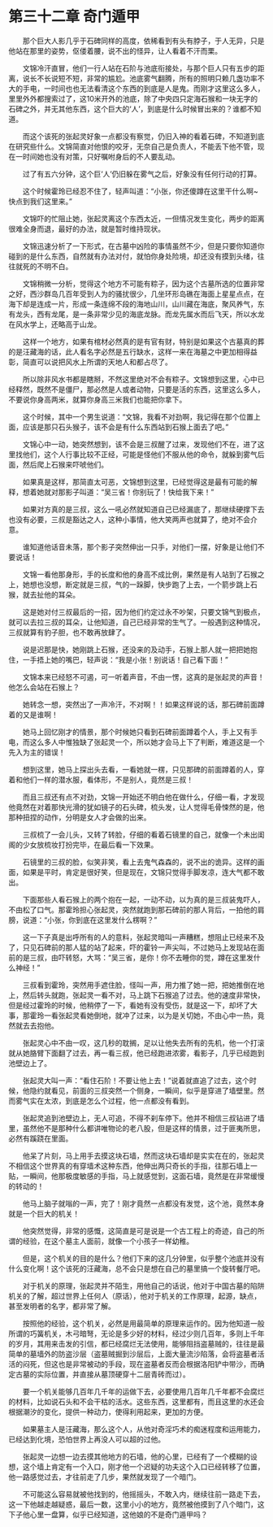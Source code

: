 # 第三十二章 奇门遁甲


　　那个巨大人影几乎于石碑同样的高度，依稀看到有头有脖子，于人无异，只是他站在那里的姿势，伛偻着腰，说不出的怪异，让人看着不汗而栗。

　　文锦冷汗直冒，他们一行人站在石阶与池底衔接处，与那个巨人只有五步的距离，说长不长说短不短，非常的尴尬。池底雾气翻腾，所有的照明只赖几盏功率不大的手电，一时间也也无法看清这个东西的到底是人是鬼。而刚才这里这么多人，里里外外都搜索过了，这10米开外的池底，除了中央四只定海石猴和一块无字的石碑之外，并无其他东西，这个巨大的‘人’，到底是什么时候冒出来的？谁都不知道。

　　而这个该死的张起灵好象一点都没有察觉，仍旧入神的看着石碑，不知道到底在研究些什么。文锦简直对他恨的咬牙，无奈自己是负责人，不能丢下他不管，现在一时间她也没有对策，只好嘱咐身后的不人要乱动。

　　过了有五六分钟，这个巨‘人’仍旧躲在雾气之后，好象没有任何行动的打算。

　　这个时候霍玲已经忍不住了，轻声叫道：“小张，你还傻蹲在这里干什么啊~快点到我们这里来。”

　　文锦吓的忙阻止她，张起灵离这个东西太近，一但情况发生变化，两步的距离很难全身而退，最好的办法，就是暂时维持现状。

　　文锦迅速分析了一下形式，在古墓中凶险的事情虽然不少，但是只要你知道你碰到的是什么东西，自然就有办法对付，就怕你身处险境，却还没有摸到头绪，往往就死的不明不白。

　　文锦稍微一分析，觉得这个地方不可能有粽子，因为这个古墓所选的位置非常之好，西沙群岛几百年受到人为的骚扰很少，几坐环形岛礁在海面上星星点点，在海下却是连成一片，形成一条连绵不段的海地山川，山川藏在海底，聚风养气，东有龙头，西有龙尾，是一条非常少见的海底龙脉。而龙先属水而后飞天，所以水龙在风水学上，还略高于山龙。

　　这样一个地方，如果有棺材必然真的是有官有财，特别是如果这个古墓真的葬的是汪藏海的话，此人看名字必然是五行缺水，这样一来在海墓之中更加相得益彰，简直可以说把风水上所谓的天地人和都占尽了。

　　所以除非风水书都是瞎掰，不然这里绝对不会有粽子。文锦想到这里，心中已经释然，既然不是僵尸，那必然是人或者动物，只要是活的东西，这里这么多人，不要说你身高两米，就算你身高三米我们也能把你拿下。

　　这个时候，其中一个男生说道：“文锦，我看不对劲啊，我记得在那个位置上面，应该是那只石头猴子，该不会是有什么东西站到石猴上面去了吧。”

　　文锦心中一动，她突然想到，该不会是三叔醒了过来，发现他们不在，进了这里找他们，这个人行事比较不正经，可能是怪他们不服从他的命令，就躲到雾气后面，然后爬上石猴来吓唬他们。

　　如果真是这样，那简直太可恶，文锦想到这里，已经觉得这是最有可能的解释，想着她就对那影子叫道：“吴三省！你别玩了！快给我下来！”

　　如果对方真的是三叔，这么一吼必然就知道自己已经漏底了，那继续硬撑下去也没有必要，三叔是豁达之人，这种小事情，他大笑两声也就算了，绝对不会介意。

　　谁知道他话音未落，那个影子突然伸出一只手，对他们一摆，好象是让他们不要说话！

　　文锦一看他那身形，手的长度和他的身高不成比例，果然是有人站到了石猴之上，她想也没想，断定就是三叔，气的一跺脚，快步跑了上去，一个箭步跳上石猴，就去扯他的耳朵。

　　这是她对付三叔最后的一招，因为他们约定过永不吵架，只要文锦气到极点，就可以去拉三叔的耳朵，让他知道，自己已经非常的生气了。一般遇到这种情况，三叔就算有豹子胆，也不敢再放肆了。

　　说是迟那是快，她刚跳上石猴，还没来的及动手，石猴上那人就一把把她抱住，一手捂上她的嘴巴，轻声说：“我是小张！别说话！自己看下面！”

　　文锦本来已经怒不可遏，可一听着声音，不由一愣，这真的是张起灵的声音！他怎么会站在石猴上？

　　她转念一想，突然出了一声冷汗，不对啊！！如果这样说的话，那石碑前面蹲着的又是谁啊！

　　她马上回忆刚才的情景，那个时候她只看到石碑前面蹲着个人，手上又有手电，而这么多人中惟独缺了张起灵一个，所以她才会马上下了判断，难道这是一个先入为主的错误！

　　想到这里，她马上探出头去看，一看她就一楞，只见那碑的前面蹲着的人，穿着和他们一样的潜水服，看体形，不是别人，竟然是三叔！

　　而且三叔还有点不对劲，文锦一开始还不明白他在做什么，仔细一看，才发现他竟然在对着那快光滑的犹如镜子的石头碑，梳头发，让人觉得毛骨悚然的是，他那种扭捏的动作，分明是女人才会做的出来。

　　三叔梳了一会儿头，又转了转脸，仔细的看着石镜里的自己，就像一个未出闺阁的少女放梳妆打扮完毕，在最后看一下效果。

　　石镜里的三叔的脸，似笑非笑，看上去鬼气森森的，说不出的诡异。这样的画面，如果是平时，肯定是很好笑，但是现在，文锦只觉得手脚发凉，连大气都不敢出。

　　下面那些人看石猴上的两个抱在一起，一动不动，以为真的是三叔装鬼吓人，不由松了口气。那霍玲担心张起灵，突然就跑到那石碑前的那人背后，一拍他的肩膀，说道：“小张，你到底在这里发什么楞啊？”

　　这一下子真是出呼所有的人的意料，张起灵暗叫一声糟糕，想阻止已经来不及了，只见石碑前的那人猛的站了起来，吓的霍铃一声尖叫，不过她马上发现站在面前的是三叔，由吓转怒，大骂：“吴三省，是你！你不去睡你的觉，蹲在这里发什么神经！”

　　三叔看到霍玲，突然用手遮住脸，怪叫一声，用力推了她一把，把她推倒在地上，然后转头就跑，张起灵一看不对，马上跳下石猴追了过去。他的速度非常快，但是经过霍玲的时候，他稍停了一下，看她有没有受伤，就是这一下，却坏了大事，那霍玲一看张起灵看她倒地，就冲了过来，以为是关切她，不由心中一热，竟然就去去抱他。

　　张起灵心中不由一叹，这几秒的耽搁，足以让他失去所有的先机，他一个打滚就从她胳臂下面翻了过去，再一看三叔，他已经跑进浓雾，看影子，几乎已经跑到池壁边上了。

　　张起灵大叫一声：“看住石阶！不要让他上去！”说着就直追了过去，这个时候，他隐约就看见，前面的三叔突然一个侧身，一瞬间，似乎是穿进了墙壁里。然而雾气实在太浓，到底是怎么个过程，他一点都没有看到。

　　张起灵追到池壁边上，无人可追，不得不刹车停下。他并不相信三叔钻进了墙里，虽然他不是那种什么都讲唯物论的老八股，但是这样的情景，过于匪夷所思，必然有蹊跷在里面。

　　他呆了片刻，马上用手去摸这块石墙，然而这块石墙却是实实在在的，张起灵不相信这个世界真的有穿墙术这种东西，他伸出两只奇长的手指，往那石墙上一贴，一瞬间，他那极度敏感的手指，马上就感觉到，这面石墙，竟然是在非常缓慢的转动的！

　　他马上脑子就嗡的一声，完了！刚才竟然一点都没有发觉，这个池，竟然本身就是一个巨大的机关！

　　他突然觉得，非常的感慨，这简直是可是说是一个古工程上的奇迹，自己的所谓的经验，在这个墓主人面前，就像一个小孩子一样幼稚。

　　但是，这个机关的目的是什么？他们下来的这几分钟里，似乎整个池底并没有什么变化啊！这个该死的汪藏海，总不会只是想在自己的墓里搞一个旋转餐厅吧。

　　对于机关的原理，张起灵并不陌生，用他自己的话说，他对于中国古墓的陷阱机关的了解，超过世界上任何人（原话），他对于机关的工作原理，起源，缺点，甚至发明者的名字，都非常了解。

　　按照他的经验，这个机关，必然是用最简单的原理来运作的。因为他知道一般所谓的巧簧机关，木弓暗弩，无论是多少好的材料，经过少则几百年，多则上千年的岁月，其用来击发的引信，都已经腐烂无法使用，能够阻挡盗墓贼的，往往是最简单的墓墙外的防盗沙层（盗墓贼掘到沙层后，上面大量流沙陷落，会将盗墓者活活的闷死，但这也是非常被动的手段，现在盗墓者反而会根据洛阳铲中带沙，而确定古墓的实际位置，并直接从墓顶硬穿十二层青砖而过）。

　　要一个机关能够几百年几千年的运做下去，必要使用几百年几千年都不会腐烂的材料，比如说石头和不会干枯的活水。这些东西，这里都有，而且这里的水还会根据潮汐的变化，提供一种动力，使得利用起来，更加的方便。

　　如果墓主人是汪藏海，那么这个人，从他对奇淫巧术的痴迷程度和运用能力，已经达到化境，恐怕世界上再没人可以超的过他。

　　张起灵一边想一边去摸其他地方的石墙，他的心里，已经有了一个模糊的设想，这个墙上肯定有一个入口，刚才他一个迟疑的功夫这个入口已经转移了位置，他一路感觉过去，才往前走了几步，果然就发现了一个暗门。

　　不可能这么容易就被他找到的，他摇摇头，不敢入内，继续往前一路走下去，这一下他越走越疑惑，最后一数，这里小小的地方，竟然被他摸到了八个暗门，这下子他心里一盘算，似乎已经知道，这他娘的不是奇门遁甲吗？

